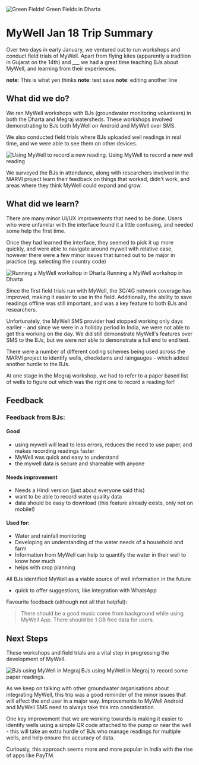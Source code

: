 ![Green Fields!]({{site.baseurl}}/mywell/IMG_5908.jpg)
Green Fields in Dharta

# MyWell Jan 18 Trip Summary

Over two days in early January, we ventured out to run workshops and conduct field trials of MyWell. Apart from flying kites (apparently a tradition in Gujarat on the 14th) and ___ we had a great time teaching BJs about MyWell, and learning from their experiences.

__note__: This is what yen thinks
__note__: test save
__note__: editing another line

## What did we do?

We ran MyWell workshops with BJs (groundwater monitoring volunteers) in both the Dharta and Megraj watersheds. These workshops involved demonstrating to BJs both MyWell on Android and MyWell over SMS.

We also conducted field trials where BJs uploaded well readings in real time, and we were able to see them on other devices.

![Using MyWell to record a new reading.]({{site.baseurl}}/mywell/well_reading.jpg)
Using MyWell to record a new well reading


We surveyed the BJs in attendance, along with researchers involved in the MARVI project learn their feedback on things that worked, didn't work, and areas where they think MyWell could expand and grow.


## What did we learn?

There are many minor UI/UX improvements that need to be done. Users who were unfamilar with the interface found it a little confusing, and needed some help the first time. 

Once they had learned the interface, they seemed to pick it up more quickly, and were able to navigate around mywell with relative ease, however there were a few minor issues that turned out to be major in practice (eg. selecting the country code)

![Running a MyWell workshop in Dharta]({{site.baseurl}}/mywell/IMG_5883.jpg)
Running a MyWell workshop in Dharta


Since the first field trials run with MyWell, the 3G/4G network coverage has improved, making it easier to use in the field. Additionally, the ability to save readings offline was still important, and was a key feature to both BJs and researchers.

Unfortunately, the MyWell SMS provider had stopped working only days earlier - and since we were in a holiday period in India, we were not able to get this working on the day. We did still demonstrate MyWell's features over SMS to the BJs, but we were not able to demonstrate a full end to end test.

There were a number of different coding schemes being used across the MARVI project to identify wells, checkdams and raingauges - which added another hurdle to the BJs.

At one stage in the Megraj workshop, we had to refer to a paper based list of wells to figure out which was the right one to record a reading for!



## Feedback

### Feedback from BJs:

#### Good
- using mywell will lead to less errors, reduces the need to use paper, and makes recording readings faster
- MyWell was quick and easy to understand
- the mywell data is secure and shareable with anyone


#### Needs improvement
- Needs a Hindi version (just about everyone said this)
- want to be able to record water quality data
- data should be easy to download (this feature already exists, only not on mobile!)


#### Used for:
- Water and rainfall monitoring
- Developing an understanding of the water needs of a household and farm
- Information from MyWell can help to quantify the water in their well to know how much
- helps with crop planning



All BJs identified MyWell as a viable source of well information in the future





- quick to offer suggestions, like integration with WhatsApp

Favourite feedback (although not all that helpful):
>There should be a good music come from background while using MyWell App. There should be 1 GB free data for users.







## Next Steps

These workshops and field trials are a vital step in progressing the development of MyWell.

![BJs using MyWell in Megraj]({{site.baseurl}}/mywell/IMG_5916.jpg)
BJs using MyWell in Megraj to record some paper readings.

As we keep on talking with other groundwater organisations about integrating MyWell, this trip was a good reminder of the minor issues that will affect the end user in a major way. Improvements to MyWell Android and MyWell SMS need to always take this into consideration.

One key improvement that we are working towards is making it easier to identify wells using a simple QR code attached to the pump or near the well - this will take an extra hurdle of BJs who manage readings for multiple wells, and help ensure the accuracy of data.

Curiously, this approach seems more and more popular in India with the rise of apps like PayTM.
